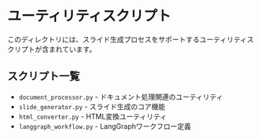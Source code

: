 # ユーティリティスクリプト

このディレクトリには、スライド生成プロセスをサポートするユーティリティスクリプトが含まれています。

## スクリプト一覧

- `document_processor.py` - ドキュメント処理関連のユーティリティ
- `slide_generator.py` - スライド生成のコア機能
- `html_converter.py` - HTML変換ユーティリティ
- `langgraph_workflow.py` - LangGraphワークフロー定義
